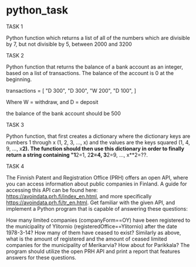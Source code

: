 # python_task
TASK 1

Python function which returns a list of all of the numbers which are divisible by 7, but not divisible by 5, between 2000 and 3200

TASK 2

Python function that returns the balance of a bank account as an integer, based on a list of transactions. The balance of the account is 0 at the beginning.

transactions = [
        "D 300",
        "D 300",
        "W 200",
        "D 100",
    ]
    
Where W = withdraw, and D = deposit
    
the balance of the bank account should be 500

TASK 3

Python function, that first creates a dictionary where the dictionary keys are numbers 1 through x (1, 2, 3, ..., x) and 
the values are the keys squared (1, 4, 9, ..., x**2). 
The function should then use this dictionary in order to finally return a string containing "1**2=1, 2**2=4, 3**2=9, ..., x**2=??.

TASK 4

The Finnish Patent and Registration Office (PRH) offers an open API, where you can access information about public companies in Finland.
A guide for accessing this API can be found here: https://avoindata.prh.fi/index_en.html, and more specifically https://avoindata.prh.fi/tr_en.html. 
Get familiar with the given API, and implement a Python program that is capable of answering these questions:

How many limited companies (companyForm==OY) have been registered to the municipality of Ylitornio (registeredOffice==Ylitornio) after the date 1978-3-14? 
How many of them have ceased to exist?
Similarly as above, what is the amount of registered and the amount of ceased limited companies for the municipality of Merikarvia? 
How about for Parikkala?
The program should utilize the open PRH API and print a report that features answers for these questions.
